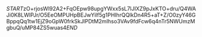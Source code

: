 $START$zO+rjosWl92A2+FqOEpw98upgYWxx5sL7lJIXZ9pJxKTO+dru/Q4WAJi0K8LWlPJr/O5EeOMPUHpBEJwYilf5g1PHIhrQQlkDn4R5+aT+Z/O0zyY46GBppqQq1tw1EjZ9oGpW0frkSkJlPDtM2mIhso3VAv9fdFcw6q4nTr5NWUmzMgbuQ/uMP84ZS5wuas4$END$